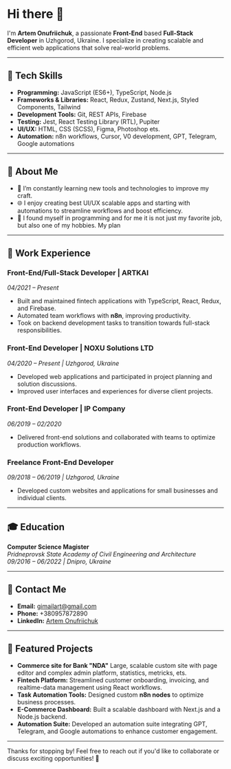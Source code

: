 # Hi there 👋

I'm **Artem Onufriichuk**, a passionate **Front-End** based **Full-Stack Developer** in Uzhgorod, Ukraine. I specialize in creating scalable and efficient web applications that solve real-world problems.

---

## 🔧 Tech Skills

- **Programming:** JavaScript (ES6+), TypeScript, Node.js  
- **Frameworks & Libraries:** React, Redux, Zustand, Next.js, Styled Components, Tailwind  
- **Development Tools:** Git, REST APIs, Firebase
- **Testing:** Jest, React Testing Library (RTL), Pupiter
- **UI/UX:** HTML, CSS (SCSS), Figma, Photoshop ets.  
- **Automation:** n8n workflows, Cursor, V0 development, GPT, Telegram, Google automations

---

## 🚀 About Me

- 🔄 I’m constantly learning new tools and technologies to improve my craft.
- 🌐 I enjoy creating best UI/UX scalable apps and starting with automations to streamline workflows and boost efficiency.
- 🤖 I found myself in programming and for me it is not just my favorite job, but also one of my hobbies. My plan

---

## 💼 Work Experience

### Front-End/Full-Stack Developer | ARTKAI  
*04/2021 – Present*  
- Built and maintained fintech applications with TypeScript, React, Redux, and Firebase.  
- Automated team workflows with **n8n**, improving productivity.  
- Took on backend development tasks to transition towards full-stack responsibilities.

### Front-End Developer | NOXU Solutions LTD  
*04/2020 – Present | Uzhgorod, Ukraine*  
- Developed web applications and participated in project planning and solution discussions.  
- Improved user interfaces and experiences for diverse client projects.

### Front-End Developer | IP Company  
*06/2019 – 02/2020*  
- Delivered front-end solutions and collaborated with teams to optimize production workflows.

### Freelance Front-End Developer  
*09/2018 – 06/2019 | Uzhgorod, Ukraine*  
- Developed custom websites and applications for small businesses and individual clients.

---

## 🎓 Education

**Computer Science Magister**  
_Pridneprovsk State Academy of Civil Engineering and Architecture_  
*09/2016 – 06/2022 | Dnipro, Ukraine*

---

## 📧 Contact Me

- **Email:** gimailart@gmail.com  
- **Phone:** +380957872890  
- **LinkedIn:** [Artem Onufriichuk](https://www.linkedin.com/in/%D0%B0%D1%80%D1%82%D0%B5%D0%BC-%D0%BE%D0%BD%D1%83%D1%84%D1%80%D0%B8%D1%87%D1%83%D0%BA-929a221a1)

---

## 🎨 Featured Projects

- **Commerce site for Bank "NDA"** Large, scalable custom site with page editor and complex admin platform, statistics, metricks, ets.
- **Fintech Platform:** Streamlined customer onboarding, invoicing, and realtime-data management using React workflows.  
- **Task Automation Tools:** Designed custom **n8n nodes** to optimize business processes.  
- **E-Commerce Dashboard:** Built a scalable dashboard with Next.js and a Node.js backend.  
- **Automation Suite:** Developed an automation suite integrating GPT, Telegram, and Google automations to enhance customer engagement.  

---

Thanks for stopping by! Feel free to reach out if you'd like to collaborate or discuss exciting opportunities! 🎉


